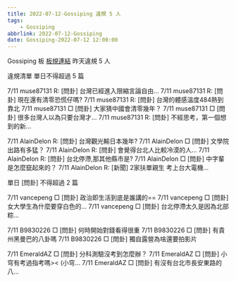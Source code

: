 ```yaml
---
title: 2022-07-12-Gossiping 違規 5 人
tags:
    - Gossiping
abbrlink: 2022-07-12-Gossiping
date: Gossiping-2022-07-12 12:00:00
---
```

Gossiping 板 [板規連結](https://www.ptt.cc/bbs/Gossiping/M.1637425085.A.07D.html)
昨天違規 5 人
<!-- more -->

違規清單
單日不得超過 5 篇

7/11 muse87131 R: [問卦] 台灣已經進入限縮言論自由…
7/11 muse87131 R: [問卦] 現在還有清零恐慌仔嗎?
7/11 muse87131 R: [問卦] 台灣的體感溫度484熱到靠北
7/11 muse87131 □ [問卦] 大家猜中國會清零幾年？
7/11 muse87131 □ [問卦] 很多台灣人以為只要台灣才…
7/11 muse87131 R: [問卦] 不經思考，第一個想到的新…

7/11 AlainDelon R: [問卦] 台灣觀光輸日本幾年?
7/11 AlainDelon □ [問卦] 文學院出路有多猛？
7/11 AlainDelon R: [問卦] 會覺得台北人比較冷漠的人…
7/11 AlainDelon R: [問卦] 台北停滯,那其他縣市是?
7/11 AlainDelon □ [問卦] 中字輩是怎麼竄起來的？
7/11 AlainDelon R: [新聞] 2家扶單親生 考上台大電機…

單日 [問卦] 不得超過 2 篇

7/11 vancepeng □ [問卦] 政治即生活到底是誰講的==
7/11 vancepeng □ [問卦] 女大學生為什麼要穿白色的…
7/11 vancepeng □ [問卦] 台北停滯太久是因為北部粽…

7/11 B9830226 □ [問卦] 何時開始對錢看得很重
7/11 B9830226 □ [問卦] 有貴州黑曼巴的八卦嗎
7/11 B9830226 □ [問卦] 獨自露營為啥還要拍影片

7/11 EmeraldAZ □ [問卦] 分科測驗沒考到怎麼辦？
7/11 EmeraldAZ □ [問卦] 小穹有考過指考嗎>< (小穹…
7/11 EmeraldAZ □ [問卦] 有沒有台北市長安東路的八…